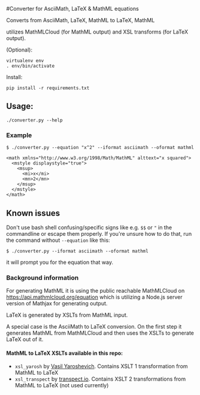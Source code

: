 #Converter for AsciiMath, LaTeX & MathML equations

Converts from AsciiMath, LaTeX, MathML to LaTeX, MathML

utilizes MathMLCloud (for MathML output) and XSL transforms (for LaTeX output).

(Optional):
```
virtualenv env
. env/bin/activate
```

Install:
```
pip install -r requirements.txt
```

## Usage:

```
./converter.py --help
```

### Example

```
$ ./converter.py --equation "x^2" --iformat asciimath --oformat mathml

<math xmlns="http://www.w3.org/1998/Math/MathML" alttext="x squared">
  <mstyle displaystyle="true">
    <msup>
      <mi>x</mi>
      <mn>2</mn>
    </msup>
  </mstyle>
</math>
```

## Known issues

Don't use bash shell confusing/specific signs like e.g. `$$` or `"` in the commandline or escape them properly. If you're unsure how to do that, run the command without `--equation` like this:

```
$ ./converter.py --iformat asciimath --oformat mathml
```

it will prompt you for the equation that way.

### Background information

For generating MathML it is using the public reachable MathMLCloud on https://api.mathmlcloud.org/equation which is utilizing a Node.js server version of Mathjax for generating output.

LaTeX is generated by XSLTs from MathML input.

A special case is the AsciiMath to LaTeX conversion. On the first step it generates MathML from MathMLCloud and then uses the XSLTs to generate LaTeX out of it.

#### MathML to LaTeX XSLTs available in this repo:

* `xsl_yarosh` by [Vasil Yaroshevich](http://www.raleigh.ru/MathML/mmltex/). Contains XSLT 1 transformation from MathML to LaTeX
* `xsl_transpect` by [transpect.io](https://github.com/transpect/mml2tex). Contains XSLT 2 transformations from MathML to LaTeX (not used currently)